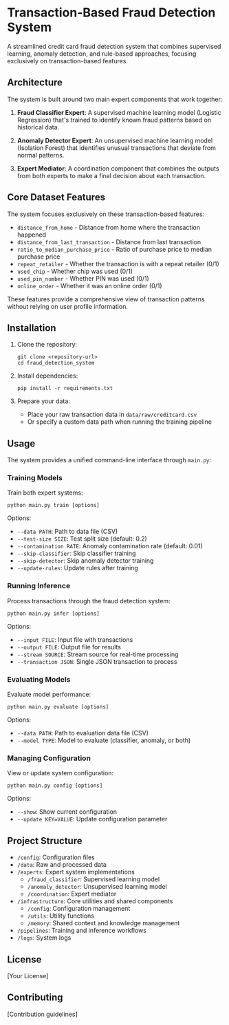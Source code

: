 # Transaction-Based Fraud Detection System

A streamlined credit card fraud detection system that combines supervised learning, anomaly detection, and rule-based approaches, focusing exclusively on transaction-based features.

## Architecture

The system is built around two main expert components that work together:

1. **Fraud Classifier Expert**: A supervised machine learning model (Logistic Regression) that's trained to identify known fraud patterns based on historical data.

2. **Anomaly Detector Expert**: An unsupervised machine learning model (Isolation Forest) that identifies unusual transactions that deviate from normal patterns.

3. **Expert Mediator**: A coordination component that combines the outputs from both experts to make a final decision about each transaction.

## Core Dataset Features

The system focuses exclusively on these transaction-based features:

- `distance_from_home` - Distance from home where the transaction happened
- `distance_from_last_transaction` - Distance from last transaction
- `ratio_to_median_purchase_price` - Ratio of purchase price to median purchase price
- `repeat_retailer` - Whether the transaction is with a repeat retailer (0/1)
- `used_chip` - Whether chip was used (0/1)
- `used_pin_number` - Whether PIN was used (0/1)
- `online_order` - Whether it was an online order (0/1)

These features provide a comprehensive view of transaction patterns without relying on user profile information.

## Installation

1. Clone the repository:

   ```
   git clone <repository-url>
   cd fraud_detection_system
   ```

2. Install dependencies:

   ```
   pip install -r requirements.txt
   ```

3. Prepare your data:
   - Place your raw transaction data in `data/raw/creditcard.csv`
   - Or specify a custom data path when running the training pipeline

## Usage

The system provides a unified command-line interface through `main.py`:

### Training Models

Train both expert systems:

```
python main.py train [options]
```

Options:

- `--data PATH`: Path to data file (CSV)
- `--test-size SIZE`: Test split size (default: 0.2)
- `--contamination RATE`: Anomaly contamination rate (default: 0.01)
- `--skip-classifier`: Skip classifier training
- `--skip-detector`: Skip anomaly detector training
- `--update-rules`: Update rules after training

### Running Inference

Process transactions through the fraud detection system:

```
python main.py infer [options]
```

Options:

- `--input FILE`: Input file with transactions
- `--output FILE`: Output file for results
- `--stream SOURCE`: Stream source for real-time processing
- `--transaction JSON`: Single JSON transaction to process

### Evaluating Models

Evaluate model performance:

```
python main.py evaluate [options]
```

Options:

- `--data PATH`: Path to evaluation data file (CSV)
- `--model TYPE`: Model to evaluate (classifier, anomaly, or both)

### Managing Configuration

View or update system configuration:

```
python main.py config [options]
```

Options:

- `--show`: Show current configuration
- `--update KEY=VALUE`: Update configuration parameter

## Project Structure

- `/config`: Configuration files
- `/data`: Raw and processed data
- `/experts`: Expert system implementations
  - `/fraud_classifier`: Supervised learning model
  - `/anomaly_detector`: Unsupervised learning model
  - `/coordination`: Expert mediator
- `/infrastructure`: Core utilities and shared components
  - `/config`: Configuration management
  - `/utils`: Utility functions
  - `/memory`: Shared context and knowledge management
- `/pipelines`: Training and inference workflows
- `/logs`: System logs

## License

[Your License]

## Contributing

[Contribution guidelines]
